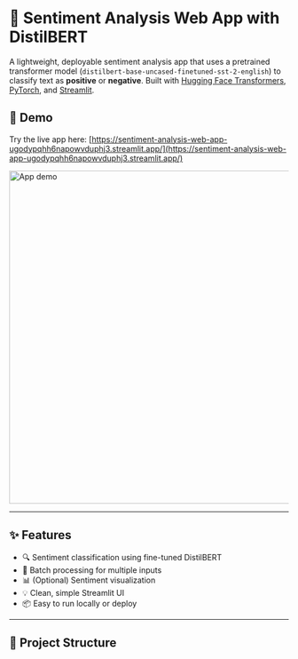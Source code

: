 # 🧠 Sentiment Analysis Web App with DistilBERT

A lightweight, deployable sentiment analysis app that uses a pretrained transformer model (`distilbert-base-uncased-finetuned-sst-2-english`) to classify text as **positive** or **negative**. Built with [Hugging Face Transformers](https://huggingface.co/transformers/), [PyTorch](https://pytorch.org/), and [Streamlit](https://streamlit.io/).

## 🚀 Demo

Try the live app here: [https://sentiment-analysis-web-app-ugodypqhh6napowvduphj3.streamlit.app/](https://sentiment-analysis-web-app-ugodypqhh6napowvduphj3.streamlit.app/)

<img src="screenshots/demo.gif" alt="App demo" width="600"/>

---

## ✨ Features

- 🔍 Sentiment classification using fine-tuned DistilBERT
- 📄 Batch processing for multiple inputs
- 📊 (Optional) Sentiment visualization
- 💡 Clean, simple Streamlit UI
- 📦 Easy to run locally or deploy

---

## 📁 Project Structure


